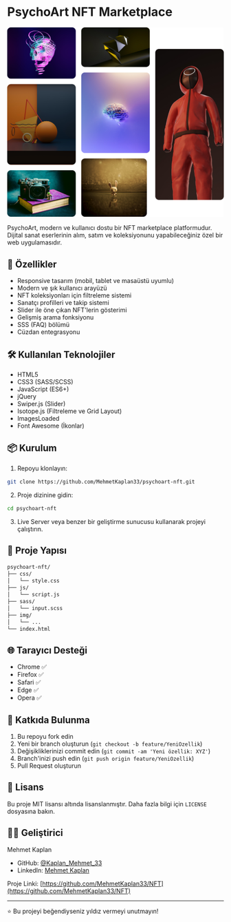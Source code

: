 # PsychoArt NFT Marketplace

![PsychoArt Banner](img/heroimage.png)

PsychoArt, modern ve kullanıcı dostu bir NFT marketplace platformudur. Dijital sanat eserlerinin alım, satım ve koleksiyonunu yapabileceğiniz özel bir web uygulamasıdır.

## 🌟 Özellikler

- Responsive tasarım (mobil, tablet ve masaüstü uyumlu)
- Modern ve şık kullanıcı arayüzü
- NFT koleksiyonları için filtreleme sistemi
- Sanatçı profilleri ve takip sistemi
- Slider ile öne çıkan NFT'lerin gösterimi
- Gelişmiş arama fonksiyonu
- SSS (FAQ) bölümü
- Cüzdan entegrasyonu

## 🛠️ Kullanılan Teknolojiler

- HTML5
- CSS3 (SASS/SCSS)
- JavaScript (ES6+)
- jQuery
- Swiper.js (Slider)
- Isotope.js (Filtreleme ve Grid Layout)
- ImagesLoaded
- Font Awesome (İkonlar)

## 📦 Kurulum

1. Repoyu klonlayın:
```bash
git clone https://github.com/MehmetKaplan33/psychoart-nft.git
```

2. Proje dizinine gidin:
```bash
cd psychoart-nft
```

3. Live Server veya benzer bir geliştirme sunucusu kullanarak projeyi çalıştırın.

## 🎨 Proje Yapısı

```
psychoart-nft/
├── css/
│   └── style.css
├── js/
│   └── script.js
├── sass/
│   └── input.scss
├── img/
│   └── ...
└── index.html
```

## 🌐 Tarayıcı Desteği

- Chrome ✅
- Firefox ✅
- Safari ✅
- Edge ✅
- Opera ✅

## 👥 Katkıda Bulunma

1. Bu repoyu fork edin
2. Yeni bir branch oluşturun (`git checkout -b feature/YeniOzellik`)
3. Değişikliklerinizi commit edin (`git commit -am 'Yeni özellik: XYZ'`)
4. Branch'inizi push edin (`git push origin feature/YeniOzellik`)
5. Pull Request oluşturun

## 📝 Lisans

Bu proje MIT lisansı altında lisanslanmıştır. Daha fazla bilgi için `LICENSE` dosyasına bakın.

## 👨‍💻 Geliştirici

Mehmet Kaplan

- GitHub: [@Kaplan_Mehmet_33]([https://github.com/mehmetkaplan](https://github.com/MehmetKaplan33))
- LinkedIn: [Mehmet Kaplan](https://www.linkedin.com/in/mehmet-kaplan-601013294/)

Proje Linki: [https://github.com/MehmetKaplan33/NFT](https://github.com/MehmetKaplan33/NFT)

---

⭐️ Bu projeyi beğendiyseniz yıldız vermeyi unutmayın!
